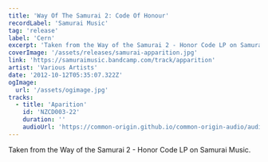 ```yaml
---
title: 'Way Of The Samurai 2: Code Of Honour'
recordLabel: 'Samurai Music'
tag: 'release'
label: 'Cern'
excerpt: 'Taken from the Way of the Samurai 2 - Honor Code LP on Samurai Music.'
coverImage: '/assets/releases/samurai-apparition.jpg'
link: 'https://samuraimusic.bandcamp.com/track/apparition'
artist: 'Various Artists'
date: '2012-10-12T05:35:07.322Z'
ogImage:
  url: '/assets/ogimage.jpg'
tracks: 
  - title: 'Aparition'
    id: 'NZCD003-22'
    duration: ''
    audioUrl: 'https://common-origin.github.io/common-origin-audio/audio-files/NZCD003/aparition.mp3'
---
```


Taken from the Way of the Samurai 2 - Honor Code LP on Samurai Music.
